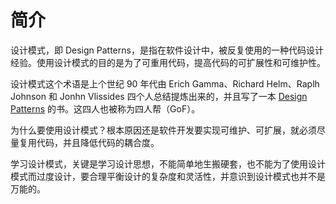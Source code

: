 # 简介

设计模式，即 Design Patterns，是指在软件设计中，被反复使用的一种代码设计经验。使用设计模式的目的是为了可重用代码，提高代码的可扩展性和可维护性。

设计模式这个术语是上个世纪 90 年代由 Erich Gamma、Richard Helm、Raplh Johnson 和 Jonhn Vlissides 四个人总结提炼出来的，并且写了一本 [Design Patterns](https://en.wikipedia.org/wiki/Design_Patterns) 的书。这四人也被称为四人帮（GoF）。

为什么要使用设计模式？根本原因还是软件开发要实现可维护、可扩展，就必须尽量复用代码，并且降低代码的耦合度。

学习设计模式，关键是学习设计思想，不能简单地生搬硬套，也不能为了使用设计模式而过度设计，要合理平衡设计的复杂度和灵活性，并意识到设计模式也并不是万能的。

